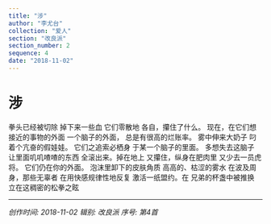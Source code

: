 ```yaml
---
title: "涉"
author: "李尤台"
collection: "爱人"
section: "改良派"
section_number: 2
sequence: 4
date: "2018-11-02"
---
```


# 涉

拳头已经被切除
掉下来一些血
它们零散地
各自，攥住了什么。
现在，在它们想
接近的事物的外面
一个脑子的外面，
总是有很高的烂账率。
雾中伸来大奶子
叼着个亢奋的假娃娃。
它们之追索必栖身
于某一个脑子的里面。
多想失去这脑子
让里面叽叽喳喳的东西
全滚出来。掉在地上
又攥住，纵身在肥肉里
又少去一员虎将。
它们仍在你的外面。
泡沫里卸下的皮肤角质
高高的、枯涩的雾水
在波及周身，那些无辜者
在用快感规律性地反复
激活一纸盟约。在
兄弟的杯盏中被推换
立在这稠密的松拳之眩

---
*创作时间: 2018-11-02*
*辑别: 改良派*
*序号: 第4首*

